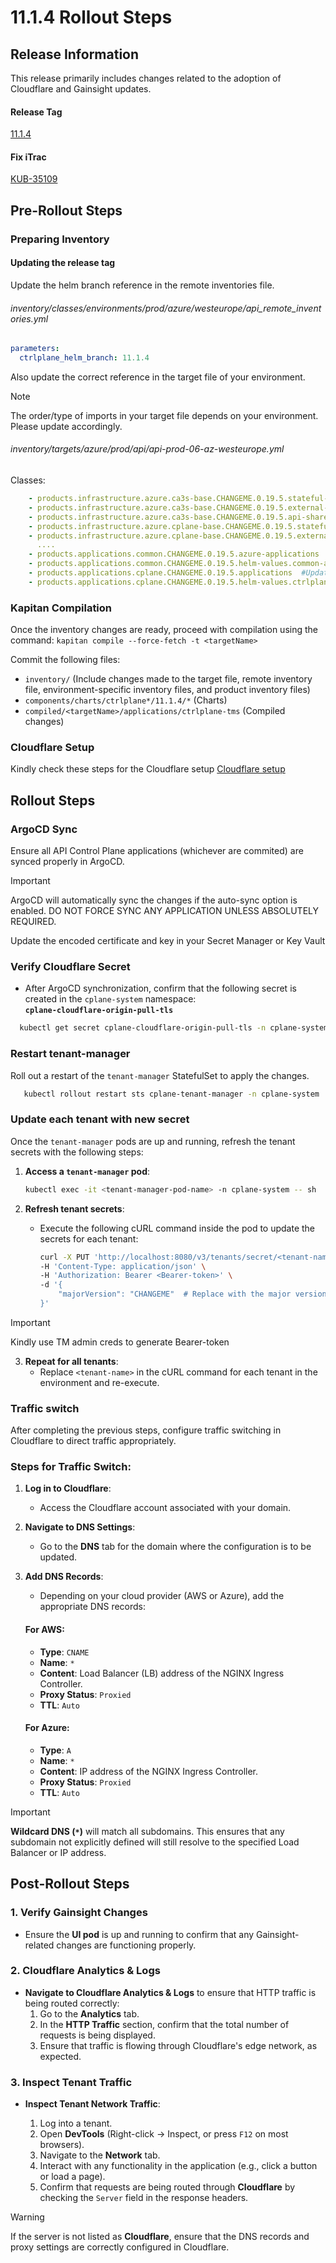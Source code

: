 # 11.1.4 Rollout Steps

## Release Information

This release primarily includes changes related to the adoption of Cloudflare and Gainsight updates.

#### Release Tag

[11.1.4](https://github.webmethods.io/AIM/kub-helm-charts-ctrlplane/releases/tag/11.1.4)


#### Fix iTrac

[KUB-35109](https://icoitrac.eur.ad.sag/browse/KUB-36094)

## Pre-Rollout Steps

### Preparing Inventory

#### Updating the release tag

Update the helm branch reference in the remote inventories file.

###### inventory/classes/environments/prod/azure/westeurope/api_remote_inventories.yml
```yaml
parameters:
  ctrlplane_helm_branch: 11.1.4
```

Also update the correct reference in the target file of your environment.

> [!NOTE]
> The order/type of imports in your target file depends on your environment. Please update accordingly.

###### inventory/targets/azure/prod/api/api-prod-06-az-westeurope.yml

Classes:
```yaml
    - products.infrastructure.azure.ca3s-base.CHANGEME.0.19.5.stateful-base  #Update the tag to corresponding release of common charts. Example: 
    - products.infrastructure.azure.ca3s-base.CHANGEME.0.19.5.external-module-deps  #Update the tag to corresponding release of common charts. Example: 
    - products.infrastructure.azure.ca3s-base.CHANGEME.0.19.5.api-shared-external-module-deps  #Update the tag to corresponding release of common charts. Example:
    - products.infrastructure.azure.cplane-base.CHANGEME.0.19.5.stateful-base  #Update this with tag: 11.1.4
    - products.infrastructure.azure.cplane-base.CHANGEME.0.19.5.external-module-deps  #Update this with tag: 11.1.4
      ....
    - products.applications.common.CHANGEME.0.19.5.azure-applications  #Update the tag to corresponding release of common charts. Example: 
    - products.applications.common.CHANGEME.0.19.5.helm-values.common-azure-values-wrapper  #Update the tag to corresponding release of common charts. Example: 
    - products.applications.cplane.CHANGEME.0.19.5.applications  #Update this with tag: 11.1.4
    - products.applications.cplane.CHANGEME.0.19.5.helm-values.ctrlplane-azure-values-wrapper  #Update this with tag: 11.1.4
```

### Kapitan Compilation

Once the inventory changes are ready, proceed with compilation using the command: `kapitan compile --force-fetch -t <targetName>`

Commit the following files:
* `inventory/` (Include changes made to the target file, remote inventory file, environment-specific inventory files, and product inventory files)
* `components/charts/ctrlplane*/11.1.4/*` (Charts)
* `compiled/<targetName>/applications/ctrlplane-tms` (Compiled changes)

###  Cloudflare Setup 

Kindly check these steps for the Cloudflare setup [Cloudflare setup](../common/cplane-cloudflare.md)


## Rollout Steps


### ArgoCD Sync
Ensure all API Control Plane applications (whichever are commited) are synced properly in ArgoCD.

> [!IMPORTANT]
> ArgoCD will automatically sync the changes if the auto-sync option is enabled. DO NOT FORCE SYNC ANY APPLICATION UNLESS ABSOLUTELY REQUIRED.
 
Update the encoded certificate and key in your Secret Manager or Key Vault

### Verify Cloudflare Secret

- After ArgoCD synchronization, confirm that the following secret is created in the `cplane-system` namespace:  
  **`cplane-cloudflare-origin-pull-tls`** 

```bash
  kubectl get secret cplane-cloudflare-origin-pull-tls -n cplane-system
```


### Restart tenant-manager

Roll out a restart of the `tenant-manager` StatefulSet to apply the changes.

```bash
   kubectl rollout restart sts cplane-tenant-manager -n cplane-system
```

### Update each tenant with new secret

Once the `tenant-manager` pods are up and running, refresh the tenant secrets with the following steps:

1. **Access a `tenant-manager` pod**:

     ```bash
     kubectl exec -it <tenant-manager-pod-name> -n cplane-system -- sh
     ```

2. **Refresh tenant secrets**:
   - Execute the following cURL command inside the pod to update the secrets for each tenant:
     ```bash
     curl -X PUT 'http://localhost:8080/v3/tenants/secret/<tenant-name>/cplane_ingress' \
     -H 'Content-Type: application/json' \
     -H 'Authorization: Bearer <Bearer-token>' \
     -d '{
         "majorVersion": "CHANGEME"  # Replace with the major version of the environment
     }'
     ```

> [!IMPORTANT]
>  Kindly use TM admin creds to generate Bearer-token

3. **Repeat for all tenants**:
   - Replace `<tenant-name>` in the cURL command for each tenant in the environment and re-execute.


### Traffic switch

After completing the previous steps, configure traffic switching in Cloudflare to direct traffic appropriately.

### Steps for Traffic Switch:


1. **Log in to Cloudflare**:
   - Access the Cloudflare account associated with your domain.

2. **Navigate to DNS Settings**:
   - Go to the **DNS** tab for the domain where the configuration is to be updated.

3. **Add DNS Records**:
   - Depending on your cloud provider (AWS or Azure), add the appropriate DNS records:

   #### **For AWS**:
   - **Type**: `CNAME`  
   - **Name**: `*`  
   - **Content**: Load Balancer (LB) address of the NGINX Ingress Controller.  
   - **Proxy Status**: `Proxied`  
   - **TTL**: `Auto`

   #### **For Azure**:
   - **Type**: `A`  
   - **Name**: `*`  
   - **Content**: IP address of the NGINX Ingress Controller.  
   - **Proxy Status**: `Proxied`  
   - **TTL**: `Auto`

> [!IMPORTANT]
>  **Wildcard DNS (`*`)** will match all subdomains. This ensures that any subdomain not explicitly defined will still resolve to the specified Load Balancer or IP address.  


## Post-Rollout Steps

### 1. Verify Gainsight Changes

- Ensure the **UI pod** is up and running to confirm that any Gainsight-related changes are functioning properly.

### 2. Cloudflare Analytics & Logs

- **Navigate to Cloudflare Analytics & Logs** to ensure that HTTP traffic is being routed correctly:
  1. Go to the **Analytics** tab.
  2. In the **HTTP Traffic** section, confirm that the total number of requests is being displayed.
  3. Ensure that traffic is flowing through Cloudflare's edge network, as expected.


### 3. Inspect Tenant Traffic

- **Inspect Tenant Network Traffic**:

  1. Log into a tenant.
  2. Open **DevTools** (Right-click -> Inspect, or press `F12` on most browsers).
  3. Navigate to the **Network** tab.
  4. Interact with any functionality in the application (e.g., click a button or load a page).
  5. Confirm that requests are being routed through **Cloudflare** by checking the `Server` field in the response headers.


> [!WARNING]
>  If the server is not listed as **Cloudflare**, ensure that the DNS records and proxy settings are correctly configured in Cloudflare.







